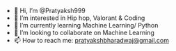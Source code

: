 - 👋 Hi, I’m @Pratyaksh999
- 👀 I’m interested in Hip hop, Valorant & Coding
- 🌱 I’m currently learning Machine Learning/ Python
- 💞️ I’m looking to collaborate on Machine Learning 
- 📫 How to reach me: pratyakshbharadwaj@gmail.com 

<!---
Pratyaksh999/Pratyaksh999 is a ✨ special ✨ repository because its `README.md` (this file) appears on your GitHub profile.
You can click the Preview link to take a look at your changes.
--->
